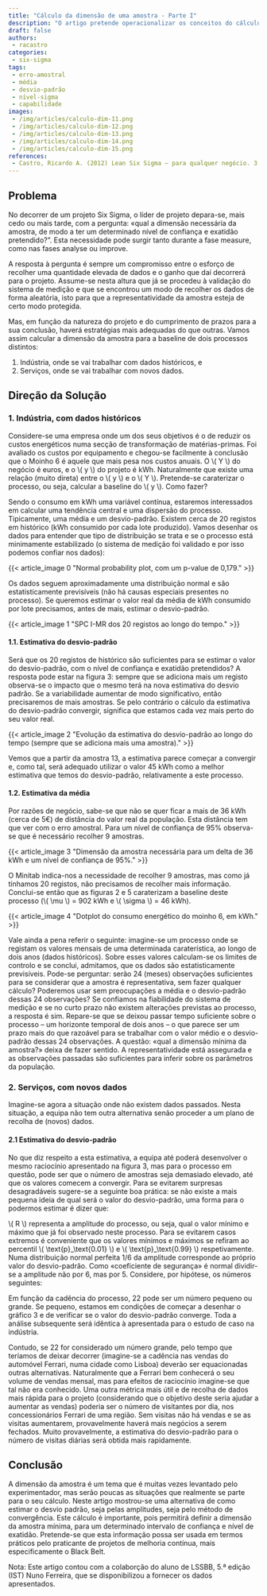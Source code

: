```yaml
---
title: "Cálculo da dimensão de uma amostra - Parte I"
description: "O artigo pretende operacionalizar os conceitos do cálculo da dimensão de uma amostra, mediante dois cenários distintos: o primeiro de quando existe algum conhecimento do processo (dados históricos), e o segundo de quando não existem quaisquer registos."
draft: false
authors:
 - racastro
categories:
 - six-sigma
tags:
 - erro-amostral
 - média
 - desvio-padrão
 - nível-sigma
 - capabilidade
images:
 - /img/articles/calculo-dim-11.png
 - /img/articles/calculo-dim-12.png
 - /img/articles/calculo-dim-13.png
 - /img/articles/calculo-dim-14.png
 - /img/articles/calculo-dim-15.png
references:
 - Castro, Ricardo A. (2012) Lean Six Sigma – para qualquer negócio. 3.ª edição, IST Press.
---
```


## Problema

No decorrer de um projeto Six Sigma, o líder de projeto depara-se, mais cedo ou mais tarde, com a pergunta: «qual a dimensão necessária da amostra, de modo a ter um determinado nível de confiança e exatidão pretendido?”. Esta necessidade pode surgir tanto durante a fase measure, como nas fases analyse ou improve.

A resposta à pergunta é sempre um compromisso entre o esforço de recolher uma quantidade elevada de dados e o ganho que daí decorrerá para o projeto. Assume-se nesta altura que já se procedeu à validação do sistema de medição e que se encontrou um modo de recolher os dados de forma aleatória, isto para que a representatividade da amostra esteja de certo modo protegida.

Mas, em função da natureza do projeto e do cumprimento de prazos para a sua conclusão, haverá estratégias mais adequadas do que outras. Vamos assim calcular a dimensão da amostra para a baseline de dois processos distintos:

1. Indústria, onde se vai trabalhar com dados históricos, e
2. Serviços, onde se vai trabalhar com novos dados.

## Direção da Solução

### 1. Indústria, com dados históricos

Considere-se uma empresa onde um dos seus objetivos é o de reduzir os custos energéticos numa secção de transformação de matérias-primas. Foi avaliado os custos por equipamento e chegou-se facilmente à conclusão que o Moinho 6 é aquele que mais pesa nos custos anuais. O \\( Y \\) do negócio é euros, e o \\( y \\) do projeto é kWh. Naturalmente que existe uma relação (muito direta) entre o \\( y \\) e o \\( Y \\). Pretende-se caraterizar o processo, ou seja, calcular a baseline do \\( y \\). Como fazer?

Sendo o consumo em kWh uma variável contínua, estaremos interessados em calcular uma tendência central e uma dispersão do processo. Tipicamente, uma média e um desvio-padrão. Existem cerca de 20 registos em histórico (kWh consumido por cada lote produzido). Vamos desenhar os dados para entender que tipo de distribuição se trata e se o processo está minimamente estabilizado (o sistema de medição foi validado e por isso podemos confiar nos dados):

{{< article_image 0 "Normal probability plot, com um p-value de 0,179." >}}

Os dados seguem aproximadamente uma distribuição normal e são estatisticamente previsíveis (não há causas especiais presentes no processo). Se queremos estimar o valor real da média de kWh consumido por lote precisamos, antes de mais, estimar o desvio-padrão.

{{< article_image 1 "SPC I-MR dos 20 registos ao longo do tempo." >}}

#### 1.1. Estimativa do desvio-padrão

Será que os 20 registos de histórico são suficientes para se estimar o valor do desvio-padrão, com o nível de confiança e exatidão pretendidos? A resposta pode estar na figura 3: sempre que se adiciona mais um registo observa-se o impacto que o mesmo terá na nova estimativa do desvio padrão. Se a variabilidade aumentar de modo significativo, então precisaremos de mais amostras. Se pelo contrário o cálculo da estimativa do desvio-padrão convergir, significa que estamos cada vez mais perto do seu valor real.

{{< article_image 2 "Evolução da estimativa do desvio-padrão ao longo do tempo (sempre que se adiciona mais uma amostra)." >}}

Vemos que a partir da amostra 13, a estimativa parece começar a convergir e, como tal, será adequado utilizar o valor 45 kWh como a melhor estimativa que temos do desvio-padrão, relativamente a este processo.

#### 1.2. Estimativa da média

Por razões de negócio, sabe-se que não se quer ficar a mais de 36 kWh (cerca de 5€) de distância do valor real da população. Esta distância tem que ver com o erro amostral. Para um nível de confiança de 95% observa-se que é necessário recolher 9 amostras.

{{< article_image 3 "Dimensão da amostra necessária para um delta de 36 kWh e um nível de confiança de 95%." >}}

O Minitab indica-nos a necessidade de recolher 9 amostras, mas como já tínhamos 20 registos, não precisamos de recolher mais informação. Conclui-se então que as figuras 2 e 5 caraterizam a baseline deste processo (\\( \mu \\) = 902 kWh e \\( \sigma \\) = 46 kWh).

{{< article_image 4 "Dotplot do consumo energético do moinho 6, em kWh." >}}

Vale ainda a pena referir o seguinte: imagine-se um processo onde se registam os valores mensais de uma determinada caraterística, ao longo de dois anos (dados históricos). Sobre esses valores calculam-se os limites de controlo e se conclui, admitamos, que os dados são estatisticamente previsíveis. Pode-se perguntar: serão 24 (meses) observações suficientes para se considerar que a amostra é representativa, sem fazer qualquer cálculo? Poderemos usar sem preocupações a média e o desvio-padrão dessas 24 observações? Se confiamos na fiabilidade do sistema de medição e se no curto prazo não existem alterações previstas ao processo, a resposta é sim. Repare-se que se deixou passar tempo suficiente sobre o processo – um horizonte temporal de dois anos – o que parece ser um prazo mais do que razoável para se trabalhar com o valor médio e o desvio-padrão dessas 24 observações. A questão: «qual a dimensão mínima da amostra?» deixa de fazer sentido. A representatividade está assegurada e as observações passadas são suficientes para inferir sobre os parâmetros da população.

### 2. Serviços, com novos dados

Imagine-se agora a situação onde não existem dados passados. Nesta situação, a equipa não tem outra alternativa senão proceder a um plano de recolha de (novos) dados.

#### 2.1 Estimativa do desvio-padrão

No que diz respeito a esta estimativa, a equipa até poderá desenvolver o mesmo raciocínio apresentado na figura 3, mas para o processo em questão, pode ser que o número de amostras seja demasiado elevado, até que os valores comecem a convergir. Para se evitarem surpresas desagradáveis sugere-se a seguinte boa prática: se não existe a mais pequena ideia de qual será o valor do desvio-padrão, uma forma para o podermos estimar é dizer que:

\\( R \\) representa a amplitude do processo, ou seja, qual o valor mínimo e máximo que já foi observado neste processo. Para se evitarem casos extremos é conveniente que os valores mínimos e máximos se refiram ao percentil \\( \text{p}\_\\text{0.01} \\) e \\( \text{p}\_\\text{0.99} \\) respetivamente. Numa distribuição normal perfeita 1/6 da amplitude corresponde ao próprio valor do desvio-padrão. Como «coeficiente de segurança» é normal dividir-se a amplitude não por 6, mas por 5. Considere, por hipótese, os números seguintes:

Em função da cadência do processo, 22 pode ser um número pequeno ou grande. Se pequeno, estamos em condições de começar a desenhar o gráfico 3 e de verificar se o valor do desvio-padrão converge. Toda a análise subsequente será idêntica à apresentada para o estudo de caso na indústria.

Contudo, se 22 for considerado um número grande, pelo tempo que teríamos de deixar decorrer (imagine-se a cadência nas vendas do automóvel Ferrari, numa cidade como Lisboa) deverão ser equacionadas outras alternativas. Naturalmente que a Ferrari bem conhecerá o seu volume de vendas mensal, mas para efeitos de raciocínio imagine-se que tal não era conhecido. Uma outra métrica mais útil e de recolha de dados mais rápida para o projeto (considerando que o objetivo deste seria ajudar a aumentar as vendas) poderia ser o número de visitantes por dia, nos concessionários Ferrari de uma região. Sem visitas não há vendas e se as visitas aumentarem, provavelmente haverá mais negócios a serem fechados. Muito provavelmente, a estimativa do desvio-padrão para o número de visitas diárias será obtida mais rapidamente.

## Conclusão

A dimensão da amostra é um tema que é muitas vezes levantado pelo experimentador, mas serão poucas as situações que realmente se parte para o seu cálculo. Neste artigo mostrou-se uma alternativa de como estimar o desvio padrão, seja pelas amplitudes, seja pelo método de convergência. Este cálculo é importante, pois permitirá definir a dimensão da amostra mínima, para um determinado intervalo de confiança e nível de exatidão. Pretende-se que esta informação possa ser usada em termos práticos pelo praticante de projetos de melhoria contínua, mais especificamente o Black Belt.

Nota: Este artigo contou com a colaborção do aluno de LSSBB, 5.ª edição (IST) Nuno Ferreira, que se disponibilizou a fornecer os dados apresentados.
